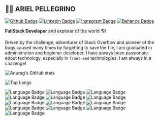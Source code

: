 ##  👨‍💻 ARIEL PELLEGRINO 



[![Github Badge](https://img.shields.io/badge/-Github-000?style=plastic-square&logo=Github&logoColor=green&link=https://github.com/arielpellegrino)](https://github.com/arielpellegrino)   [![Linkedin Badge](https://img.shields.io/badge/-LinkedIn-386f96?style=plastic-square&logo=Linkedin&logoColor=white&link=https://www.linkedin.com/in/aripellegrino/)](https://www.linkedin.com/in/aripellegrino/)   [![Instagram Badge](https://img.shields.io/badge/-Instagram-79064c?style=plastic-square&logo=Instagram&logoColor=white&link=https://www.instagram.com/ar1elpellegrino)](https://www.instagram.com/ar1elpellegrino) [![Behance Badge](https://img.shields.io/badge/-Behance-08064c?style=plastic-square&logo=Behance&logoColor=white&link=https://www.linkedin.com/in/aripellegrino/)](https://www.behance.net/aripellegrino/)




**FullStack Developer** and explorer of the world 🌎!


Driven by the challenge, adventurer of Stack Overflow and pioneer of the bugs caused many times by forgetting to save the file, I am graduated in administration and beginner developer, I have always been passionate about technology, especially in `front-end` technologies, I am always in a challenge!



![Anurag's GitHub stats](https://github-readme-stats.vercel.app/api?username=arielpellegrino&hide=stars,prs&show_icons=true&layout=compact&theme=react&layout=compact)


![Top Langs](https://github-readme-stats.vercel.app/api/top-langs/?username=arielpellegrino&&theme=react&layout=compact)




![Language Badge](https://img.shields.io/badge/-Html-**ff0000**?style=plastic-square&logo=Code&logoColor=&link=#) ![Language Badge](https://img.shields.io/badge/-Css-258ee9?style=plastic-square&logo=Code&logoColor=&link=#) ![Language Badge](https://img.shields.io/badge/-Sass-c68ee9?style=plastic-square&logo=Code&logoColor=&link=#) ![Language Badge](https://img.shields.io/badge/-Less-1c228c?style=plastic-square&logo=Code&logoColor=&link=#) ![Language Badge](https://img.shields.io/badge/-Bootstrap-763699?style=plastic-square&logo=Code&logoColor=&link=#) ![Language Badge](https://img.shields.io/badge/-Twillind-14a3ff?style=plastic-square&logo=Code&logoColor=&link=#) ![Language Badge](https://img.shields.io/badge/-Javascript-fbcb58?style=plastic-square&logo=Code&logoColor=&link=#) ![Language Badge](https://img.shields.io/badge/-Jquery-258ee9?style=plastic-square&logo=Code&logoColor=&link=#) ![Language Badge](https://img.shields.io/badge/-React-258ee9?style=plastic-square&logo=Code&logoColor=&link=#) ![Language Badge](https://img.shields.io/badge/-Redux-763699?style=plastic-square&logo=Code&logoColor=&link=#) ![Language Badge](https://img.shields.io/badge/-Node-4b9426?style=plastic-square&logo=Code&logoColor=&link=#) ![Language Badge](https://img.shields.io/badge/-Next-272720?style=plastic-square&logo=Code&logoColor=&link=#) ![Language Badge](https://img.shields.io/badge/-Mongo-64f94a?style=plastic-square&logo=Code&logoColor=&link=#)














